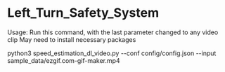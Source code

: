 # Left_Turn_Safety_System
Usage: Run this command, with the last parameter changed to any video clip
May need to install necessary packages

python3 speed_estimation_dl_video.py --conf config/config.json --input sample_data/ezgif.com-gif-maker.mp4